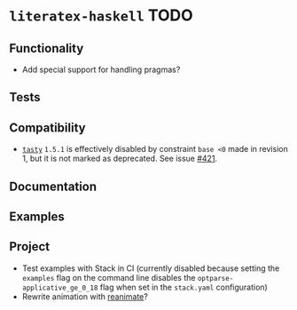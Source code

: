 # `literatex-haskell` TODO

## Functionality

* Add special support for handling pragmas?

## Tests

## Compatibility

* [`tasty`](https://hackage.haskell.org/package/tasty)
  `1.5.1` is effectively disabled by constraint `base <0` made in revision 1,
  but it is not marked as deprecated.  See issue
  [#421](https://github.com/UnkindPartition/tasty/issues/421).

## Documentation

## Examples

## Project

* Test examples with Stack in CI (currently disabled because setting the
  `examples` flag on the command line disables the
  `optparse-applicative_ge_0_18` flag when set in the `stack.yaml`
  configuration)
* Rewrite animation with [reanimate](https://github.com/reanimate/reanimate)?
